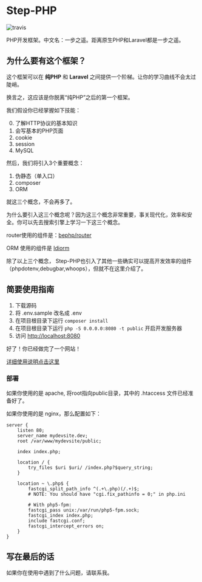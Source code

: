 # Step-PHP

![travis](https://travis-ci.com/picasso250/step-php.svg?branch=master)

PHP开发框架。中文名：一步之遥。距离原生PHP和Laravel都是一步之遥。

## 为什么要有这个框架？

这个框架可以在 **纯PHP** 和 **Laravel** 之间提供一个阶梯。让你的学习曲线不会太过陡峭。

换言之，这应该是你脱离“纯PHP”之后的第一个框架。

我们假设你已经掌握如下技能：

0. 了解HTTP协议的基本知识
0. 会写基本的PHP页面
1. cookie
2. session
3. MySQL

然后，我们将引入3个重要概念：

1. 伪静态（单入口）
2. composer
3. ORM

就这三个概念，不会再多了。

为什么要引入这三个概念呢？因为这三个概念非常重要，事关现代化，效率和安全。你可以先去搜索引擎上学习一下这三个概念。

router使用的组件是：[bephp/router](https://github.com/bephp/router/blob/master/README.zh-CN.md)

ORM 使用的组件是 [Idiorm](http://idiorm.readthedocs.io/en/latest/)

除了以上三个概念，
Step-PHP也引入了其他一些确实可以提高开发效率的组件（phpdotenv,debugbar,whoops），但就不在这里介绍了。

## 简要使用指南

1. 下载源码
1. 将 .env.sample 改名成 .env
2. 在项目根目录下运行 `composer install`
2. 在项目根目录下运行 `php -S 0.0.0.0:8080 -t public` 开启开发服务器
3. 访问 [http://localhost:8080](http://localhost:8080)

好了！你已经做完了一个网站！

[详细使用说明点击这里](doc.md)

### 部署

如果你使用的是 apache, 将root指向public目录，其中的 .htaccess 文件已经准备好了。

如果你使用的是 nginx，那么配置如下：

    server {
        listen 80;
        server_name mydevsite.dev;
        root /var/www/mydevsite/public;

        index index.php;

        location / {
            try_files $uri $uri/ /index.php?$query_string;
        }

        location ~ \.php$ {
            fastcgi_split_path_info ^(.+\.php)(/.+)$;
            # NOTE: You should have "cgi.fix_pathinfo = 0;" in php.ini

            # With php5-fpm:
            fastcgi_pass unix:/var/run/php5-fpm.sock;
            fastcgi_index index.php;
            include fastcgi.conf;
            fastcgi_intercept_errors on;
        }
    }

## 写在最后的话

如果你在使用中遇到了什么问题，请联系我。
